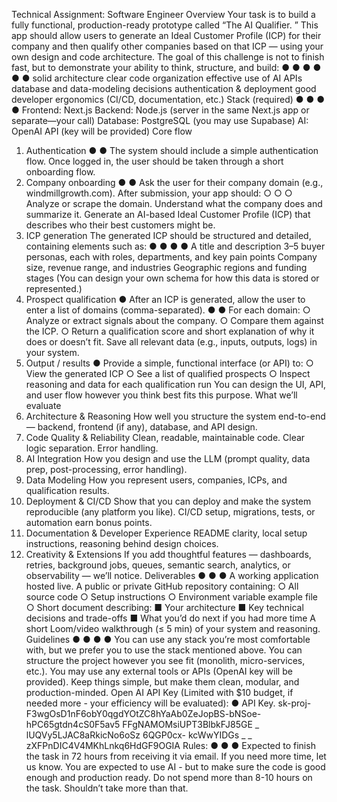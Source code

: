 Technical Assignment: Software Engineer
Overview
Your task is to build a fully functional, production-ready prototype called “The AI Qualifier.
”
This app should allow users to generate an Ideal Customer Profile (ICP) for their company and
then qualify other companies based on that ICP — using your own design and code
architecture.
The goal of this challenge is not to finish fast, but to demonstrate your ability to think,
structure, and build:
●
●
●
●
●
●
solid architecture
clear code organization
effective use of AI APIs
database and data-modeling decisions
authentication & deployment
good developer ergonomics (CI/CD, documentation, etc.)
Stack (required)
●
●
●
●
Frontend: Next.js
Backend: Node.js (server in the same Next.js app or separate—your call)
Database: PostgreSQL (you may use Supabase)
AI: OpenAI API (key will be provided)
Core flow
1. Authentication
●
●
The system should include a simple authentication flow.
Once logged in, the user should be taken through a short onboarding flow.
2. Company onboarding
●
●
Ask the user for their company domain (e.g., windmillgrowth.com).
After submission, your app should:
○
○
○
Analyze or scrape the domain.
Understand what the company does and summarize it.
Generate an AI-based Ideal Customer Profile (ICP) that describes who their
best customers might be.
3. ICP generation
The generated ICP should be structured and detailed, containing elements such as:
●
●
●
●
A title and description
3–5 buyer personas, each with roles, departments, and key pain points
Company size, revenue range, and industries
Geographic regions and funding stages
(You can design your own schema for how this data is stored or represented.)
4. Prospect qualification
●
After an ICP is generated, allow the user to enter a list of domains (comma-separated).
●
●
For each domain:
○
Analyze or extract signals about the company.
○
Compare them against the ICP.
○
Return a qualification score and short explanation of why it does or doesn’t fit.
Save all relevant data (e.g., inputs, outputs, logs) in your system.
5. Output / results
●
Provide a simple, functional interface (or API) to:
○
View the generated ICP
○
See a list of qualified prospects
○
Inspect reasoning and data for each qualification run
You can design the UI, API, and user flow however you think best fits this purpose.
What we’ll evaluate
1. Architecture & Reasoning
How well you structure the system end-to-end — backend, frontend (if any), database,
and API design.
2. Code Quality & Reliability
Clean, readable, maintainable code. Clear logic separation. Error handling.
3. AI Integration
How you design and use the LLM (prompt quality, data prep, post-processing, error
handling).
4. Data Modeling
How you represent users, companies, ICPs, and qualification results.
5. Deployment & CI/CD
Show that you can deploy and make the system reproducible (any platform you like).
CI/CD setup, migrations, tests, or automation earn bonus points.
6. Documentation & Developer Experience
README clarity, local setup instructions, reasoning behind design choices.
7. Creativity & Extensions
If you add thoughtful features — dashboards, retries, background jobs, queues,
semantic search, analytics, or observability — we’ll notice.
Deliverables
●
●
●
A working application hosted live.
A public or private GitHub repository containing:
○
All source code
○
Setup instructions
○
Environment variable example file
○
Short document describing:
■ Your architecture
■ Key technical decisions and trade-offs
■ What you’d do next if you had more time
A short Loom/video walkthrough (≤ 5 min) of your system and reasoning.
Guidelines
●
●
●
●
You can use any stack you’re most comfortable with, but we prefer you to use the stack
mentioned above.
You can structure the project however you see fit (monolith, micro-services, etc.).
You may use any external tools or APIs (OpenAI key will be provided).
Keep things simple, but make them clean, modular, and production-minded.
Open AI API Key (Limited with $10 budget, if needed more - your efficiency will be evaluated):
●
API Key.
sk-proj-F3wgOsD1nF6obY0qgdYOtZC8hYaAb0ZeJopBS-bNSoe-hPC65gtdn4cS0F5av5
FFgNAMOMsiUPT3BlbkFJ85GE
_
lUQVy5LJAC8aRkicNo6oSz
6QGP0cx-
kcWwYIDGs
_
_
zXFPnDIC4V4MKhLnkq6HdGF9OGIA
Rules:
●
●
●
Expected to finish the task in 72 hours from receiving it via email. If you need more time,
let us know.
You are expected to use AI - but to make sure the code is good enough and production
ready.
Do not spend more than 8-10 hours on the task. Shouldn’t take more than that.